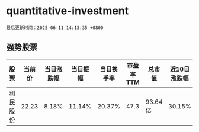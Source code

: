 # quantitative-investment

`最后更新时间：2025-06-11 14:13:35 +0800`

## 强势股票

|股票|当前价|当日涨跌幅|当日振幅|当日换手率|市盈率TTM|总市值|近10日涨跌幅|
|----|----|----|----|----|----|----|----|
|[利民股份](https://xueqiu.com/S/SZ002734)|22.23|8.18%|11.14%|20.37%|47.3|93.64亿|30.15%|
